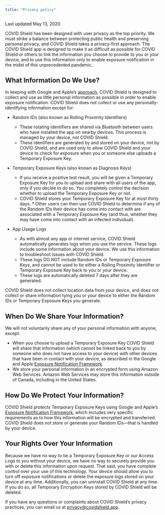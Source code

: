 ```yaml
---
title: "Privacy policy"
---
```


Last updated May 13, 2020

COVID Shield has been designed with user privacy as the top priority. We must strike a balance between protecting public health and preserving personal privacy, and COVID Shield takes a privacy-first approach. The COVID Shield app is designed to make it as difficult as possible for COVID Shield or others to link the information you choose to provide to you or your device, and to use this information only to enable exposure notification in the midst of this unprecedented pandemic.

## What Information Do We Use?

In keeping with Google and Apple’s [approach](https://www.apple.com/covid19/contacttracing), COVID Shield is designed to collect and use as little personal information as possible in order to enable exposure notification. COVID Shield does not collect or use any personally-identifying information except for:

- Random IDs (also known as Rolling Proximity Identifiers)

  - These rotating identifiers are shared via Bluetooth between users who have installed the app on nearby devices. This process is managed by your device, not COVID Shield.
  - These identifiers are generated by and stored on your device, not by COVID Shield, and are used only to allow COVID Shield and your device to check for exposure when you or someone else uploads a Temporary Exposure Key.

- Temporary Exposure Keys (also known as Diagnosis Keys)

  - If you receive a positive test result, you will be given a Temporary Exposure Key for you to upload and share with all users of the app, only if you decide to do so. You completely control the decision whether to upload the Temporary Exposure Key or not.
  - COVID Shield stores your Temporary Exposure Key for at most thirty days. \* Other users can then use COVID Shield to determine if any of the Random IDs their device has come into contact with are associated with a Temporary Exposure Key (and thus, whether they may have come into contact with an infected individual).

- App Usage Logs

  - As with almost any app or internet service, COVID Shield automatically generates logs when you use the service. These logs include some information about your device. We use this information to troubleshoot issues with COVID Shield.
  - These logs DO NOT include Random IDs or Temporary Exposure Keys, and cannot be used to tie either a Rolling Proximity Identifier or Temporary Exposure Key back to you or your device.
  - These logs are automatically deleted 7 days after they are generated.

COVID Shield does not collect location data from your device, and does not collect or share information tying you or your device to either the Random IDs or Temporary Exposure Keys you generate.

## When Do We Share Your Information?

We will not voluntarily share any of your personal information with anyone, except:

- When you choose to upload a Temporary Exposure Key COVID Shield will share that information (which cannot be linked back to you by someone who does not have access to your device) with other devices that have been in contact with your device, as described in the Google and Apple [Exposure Notification Framework](https://www.apple.com/covid19/contacttracing).
- We store your personal information in an encrypted form using Amazon Web Services. Amazon Web Services may store this information outside of Canada, including in the United States.

## How Do We Protect Your Information?

COVID Shield protects Temporary Exposure Keys using Google and Apple’s [Exposure Notification Framework](https://www.apple.com/covid19/contacttracing), which includes very specific requirements as to how this information will be encrypted and transferred. COVID Shield does not store or generate your Random IDs—that is handled by your device.

## Your Rights Over Your Information

Because we have no way to tie a Temporary Exposure Key or our Access Logs to you without your device, we have no way to securely provide you with or delete this information upon request. That said, you have complete control over your use of this technology. Your device should allow you to turn off exposure notifications or delete the exposure logs stored on your device at any time. Additionally, you can uninstall COVID Shield at any time. If you do so, all Temporary Encryption Keys stored by COVID Shield will be deleted.

If you have any questions or complaints about COVID Shield’s privacy practices, you can email us at [privacy@covidshield.app](mailto:privacy@covidshield.app).
